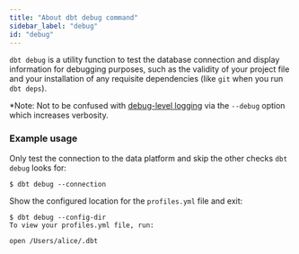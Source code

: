 ```yaml
---
title: "About dbt debug command"
sidebar_label: "debug"
id: "debug"
---
```



`dbt debug` is a utility function to test the database connection and display information for debugging purposes, such as the validity of your project file and your installation of any requisite dependencies (like `git` when you run `dbt deps`).

*Note: Not to be confused with [debug-level logging](/reference/global-configs/logs#debug-level-logging) via the `--debug` option which increases verbosity.

### Example usage

<VersionBlock firstVersion="1.6">

Only test the connection to the data platform and skip the other checks `dbt debug` looks for:

```shell
$ dbt debug --connection
```

</VersionBlock>

Show the configured location for the `profiles.yml` file and exit:

```text
$ dbt debug --config-dir
To view your profiles.yml file, run:

open /Users/alice/.dbt
```
